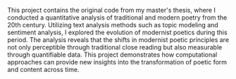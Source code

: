This project contains the original code from my master's thesis, where I conducted a quantitative analysis of traditional and modern poetry from the 20th century. Utilizing text analysis methods such as topic modeling and sentiment analysis, I explored the evolution of modernist poetics during this period. The analysis reveals that the shifts in modernist poetic principles are not only perceptible through traditional close reading but also measurable through quantifiable data. This project demonstrates how computational approaches can provide new insights into the transformation of poetic form and content across time.
